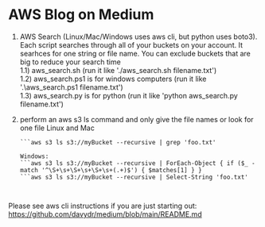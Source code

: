 # AWS Blog on Medium  
1) AWS Search (Linux/Mac/Windows uses aws cli, but python uses boto3). Each script searches through all of your buckets on your account. It searhces for one string or file name. You can exclude buckets that are big to reduce your search time  
   1.1) aws_search.sh  (run it like './aws_search.sh filename.txt')  
   1.2) aws_search.ps1 is for windows computers (run it like '.\aws_search.ps1 filename.txt')  
   1.3) aws_search.py is for python (run it like 'python aws_search.py filename.txt')  

2) perform an aws s3 ls command and only give the file names or look for one file
   Linux and Mac
     
   ```aws s3 ls s3://myBucket --recursive | awk 'NF>1{print $4}' | grep .  
   ```aws s3 ls s3://myBucket --recursive | grep 'foo.txt'
     
   Windows:  
   ```aws s3 ls s3://myBucket --recursive | ForEach-Object { if ($_ -match '^\S+\s+\S+\s+\S+\s+(.+)$') { $matches[1] } }
   ```aws s3 ls s3://myBucket --recursive | Select-String 'foo.txt'  

 
   
Please see aws cli instructions if you are just starting out:  
https://github.com/davydr/medium/blob/main/README.md  
